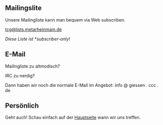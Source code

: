 ## Mailingslite
Unsere Mailingliste kann man bequem via Web subscriben.

tcg@lists.metarheinmain.de

*Diese* *Liste* *ist* **subscriber-only*!



## E-Mail
Mailingliste zu altmodisch? 

IRC zu nerdig?

Dann haben wir noch die normale E-Mail im Angebot: info @ giessen . ccc . de

## Persönlich
Geht auch! Schau einfach auf der [Hauptseite](index.md) wann wir uns treffen.
